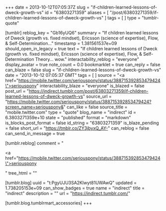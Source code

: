 +++
date = 2013-10-12T07:05:37Z
slug = "if-children-learned-lessons-of-dweck-growth-vs"
id = "63803271359"
aliases = [ "/post/63803271359/if-children-learned-lessons-of-dweck-growth-vs" ]
tags = [ ]
type = "tumblr-quote"

[tumblr]
reblog_key = "Gb16yUQ6"
summary = "If children learned lessons of Dweck (growth vs. fixed mindset), Ericsson (science of expertise), Flow, & Self-Determination..."
timestamp = 1.381561537e+09
should_open_in_legacy = true
text = "If children learned lessons of Dweck (growth vs. fixed mindset), Ericsson (science of expertise), Flow, &amp; Self-Determination Theory&hellip; wow."
interactability_reblog = "everyone"
display_avatar = true
note_count = 0.0
bookmarklet = true
can_reply = false
can_blaze = false
slug = "if-children-learned-lessons-of-dweck-growth-vs"
date = "2013-10-12 07:05:37 GMT"
tags = [ ]
source = "<a href=\"https://mobile.twitter.com/seriouspony/status/388715392853479424\">seriouspony</a>"
interactability_blaze = "everyone"
is_blazed = false
post_url = "https://indirect.tumblr.com/post/63803271359/if-children-learned-lessons-of-dweck-growth-vs"
source_url = "https://mobile.twitter.com/seriouspony/status/388715392853479424?screen_name=seriouspony&"
can_like = false
source_title = "mobile.twitter.com"
type = "quote"
blog_name = "indirect"
id = 6.3803271359e+10
state = "published"
format = "markdown"
is_blocks_post_format = false
id_string = "63803271359"
is_blaze_pending = false
short_url = "https://tmblr.co/ZY3jbyxQ_AY-"
can_reblog = false
can_send_in_message = true

[tumblr.reblog]
comment = "<p><a href=\"https://mobile.twitter.com/seriouspony/status/388715392853479424\">seriouspony</a></p>"
tree_html = ""

[tumblr.blog]
uuid = "t:PgyUJU3SA2Klwyt81UWAwQ"
updated = 1.738205153e+09
can_show_badges = true
name = "indirect"
title = "indirect"
description = ""
url = "https://indirect.tumblr.com/"

[tumblr.blog.tumblrmart_accessories]
+++
